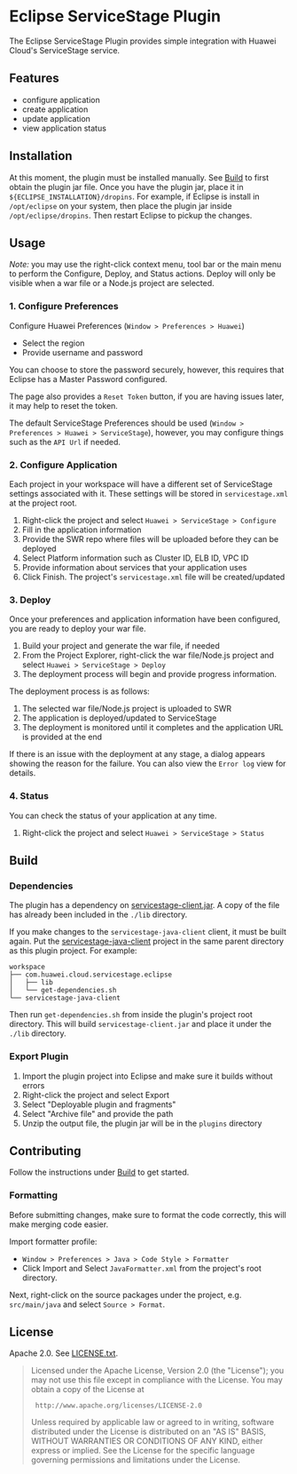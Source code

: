<!--
Copyright 2016 - 2017 Huawei Technologies Co., Ltd. All rights reserved.

Licensed under the Apache License, Version 2.0 (the "License");
you may not use this file except in compliance with the License.
You may obtain a copy of the License at

     http://www.apache.org/licenses/LICENSE-2.0

Unless required by applicable law or agreed to in writing, software
distributed under the License is distributed on an "AS IS" BASIS,
WITHOUT WARRANTIES OR CONDITIONS OF ANY KIND, either express or implied.
See the License for the specific language governing permissions and
limitations under the License.
-->

Eclipse ServiceStage Plugin
============================

The Eclipse ServiceStage Plugin provides simple integration with Huawei Cloud's ServiceStage service.

Features
--------
- configure application
- create application
- update application
- view application status

Installation
------------

At this moment, the plugin must be installed manually. See [Build](#build) to first obtain the plugin jar file. Once you have the plugin jar, place it in `${ECLIPSE_INSTALLATION}/dropins`. For example, if Eclipse is install in `/opt/eclipse` on your system, then place the plugin jar inside `/opt/eclipse/dropins`. Then restart Eclipse to pickup the changes.

Usage
-----

*Note:* you may use the right-click context menu, tool bar or the main menu to perform the Configure, Deploy, and Status actions. Deploy will only be visible when a war file or a Node.js project are selected.

### 1. Configure Preferences

Configure Huawei Preferences (`Window > Preferences > Huawei`)

- Select the region
- Provide username and password

You can choose to store the password securely, however, this requires that Eclipse has a Master Password configured.

The page also provides a `Reset Token` button, if you are having issues later, it may help to reset the token.

The default ServiceStage Preferences should be used (`Window > Preferences > Huawei > ServiceStage`), however, you may configure things such as the `API Url` if needed.

### 2. Configure Application

Each project in your workspace will have a different set of ServiceStage settings associated with it. These settings will be stored in `servicestage.xml` at the project root.

1. Right-click the project and select `Huawei > ServiceStage > Configure`
1. Fill in the application information
1. Provide the SWR repo where files will be uploaded before they can be deployed
1. Select Platform information such as Cluster ID, ELB ID, VPC ID
1. Provide information about services that your application uses
1. Click Finish. The project's `servicestage.xml` file will be created/updated

### 3. Deploy

Once your preferences and application information have been configured, you are ready to deploy your war file.

1. Build your project and generate the war file, if needed
1. From the Project Explorer, right-click the war file/Node.js project and select `Huawei > ServiceStage > Deploy`
1. The deployment process will begin and provide progress information.

The deployment process is as follows:

1. The selected war file/Node.js project is uploaded to SWR
1. The application is deployed/updated to ServiceStage
1. The deployment is monitored until it completes and the application URL is provided at the end

If there is an issue with the deployment at any stage, a dialog appears showing the reason for the failure. You can also view the `Error log` view for details.

### 4. Status

You can check the status of your application at any time.

1. Right-click the project and select `Huawei > ServiceStage > Status`

Build
-----

### Dependencies
The plugin has a dependency on [servicestage-client.jar](servicestage-client.jar). A copy of the file has already been included in the `./lib` directory.

If you make changes to the `servicestage-java-client` client, it must be built again. Put the [servicestage-java-client](servicestage-java-client) project in the same parent directory as this plugin project. For example:

```
workspace
├── com.huawei.cloud.servicestage.eclipse
│   ├── lib
│   └── get-dependencies.sh
└── servicestage-java-client
```

Then run `get-dependencies.sh` from inside the plugin's project root directory. This will build `servicestage-client.jar` and place it under the `./lib` directory.

### Export Plugin

1. Import the plugin project into Eclipse and make sure it builds without errors
1. Right-click the project and select Export
1. Select "Deployable plugin and fragments"
1. Select "Archive file" and provide the path
1. Unzip the output file, the plugin jar will be in the `plugins` directory

Contributing
-----------

Follow the instructions under [Build](build) to get started.

### Formatting

Before submitting changes, make sure to format the code correctly, this will make merging code easier.

Import formatter profile:
- `Window > Preferences > Java > Code Style > Formatter`
- Click Import and Select `JavaFormatter.xml` from the project's root directory.

Next, right-click on the source packages under the project, e.g. `src/main/java` and select `Source > Format`.

License
-------

Apache 2.0. See [LICENSE.txt](LICENSE.txt).

> Licensed under the Apache License, Version 2.0 (the "License");
> you may not use this file except in compliance with the License.
> You may obtain a copy of the License at
>
>      http://www.apache.org/licenses/LICENSE-2.0
>
> Unless required by applicable law or agreed to in writing, software
> distributed under the License is distributed on an "AS IS" BASIS,
> WITHOUT WARRANTIES OR CONDITIONS OF ANY KIND, either express or implied.
> See the License for the specific language governing permissions and
> limitations under the License.
